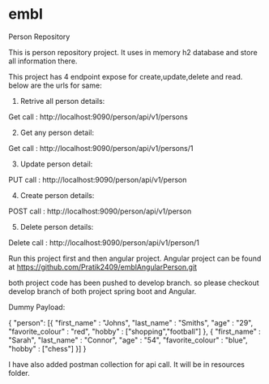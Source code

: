 # embl
Person Repository


This is person repository project. It uses in memory h2 database and store all information there.

This project has 4 endpoint expose for create,update,delete and read. below are the urls for same:

1. Retrive all person details:

Get call : http://localhost:9090/person/api/v1/persons
  
2. Get any person detail:

Get call : http://localhost:9090/person/api/v1/persons/1

3. Update person detail:

PUT call : http://localhost:9090/person/api/v1/person

4. Create person details:

POST call : http://localhost:9090/person/api/v1/person

5. Delete person details:

Delete call : http://localhost:9090/person/api/v1/person/1


Run this project first and then angular project. Angular project can be found at https://github.com/Pratik2409/emblAngularPerson.git

both project code has been pushed to develop branch. so please checkout develop branch of both project spring boot 
and Angular.

Dummy Payload:

{
    "person": [{
    	"first_name" : "Johns",
    	"last_name" : "Smiths",
    	"age" : "29",
    	"favorite_colour" : "red",
    	"hobby" : ["shopping","football"]
    },
    {
    	"first_name" : "Sarah",
    	"last_name" : "Connor",
    	"age" : "54",
    	"favorite_colour" : "blue",
    	"hobby" : ["chess"]
    }]
}

I have also added postman collection for api call. It will be in resources folder.